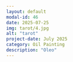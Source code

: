 ```yaml
---
layout: default
modal-id: 46
date: 2025-07-25
img: tarot/4.jpg
alt: "tarot"
project-date: July 2025
category: Oil Painting
description: "Oleo"
---
```

